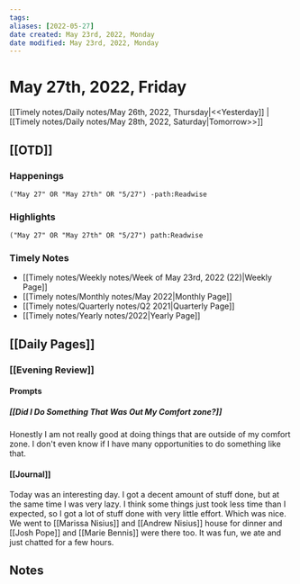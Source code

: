 ```yaml
---
tags:
aliases: [2022-05-27]
date created: May 23rd, 2022, Monday
date modified: May 23rd, 2022, Monday
---
```


# May 27th, 2022, Friday

[[Timely notes/Daily notes/May 26th, 2022, Thursday|<<Yesterday]] | [[Timely notes/Daily notes/May 28th, 2022, Saturday|Tomorrow>>]]

## [[OTD]]

### Happenings

```query
("May 27" OR "May 27th" OR "5/27") -path:Readwise
```

### Highlights

```query
("May 27" OR "May 27th" OR "5/27") path:Readwise
```

### Timely Notes

- [[Timely notes/Weekly notes/Week of May 23rd, 2022 (22)|Weekly Page]]
- [[Timely notes/Monthly notes/May 2022|Monthly Page]]
- [[Timely notes/Quarterly notes/Q2 2021|Quarterly Page]]
- [[Timely notes/Yearly notes/2022|Yearly Page]]

## [[Daily Pages]]

### [[Evening Review]]

#### Prompts

##### [[Did I Do Something That Was Out My Comfort zone?]]

Honestly I am not really good at doing things that are outside of my comfort zone. I don't even know if I have many opportunities to do something like that.

#### [[Journal]]

Today was an interesting day. I got a decent amount of stuff done, but at the same time I was very lazy. I think some things just took less time than I expected, so I got a lot of stuff done with very little effort. Which was nice. We went to [[Marissa Nisius]] and [[Andrew Nisius]] house for dinner and [[Josh Pope]] and [[Marie Bennis]] were there too. It was fun, we ate and just chatted for a few hours.

## Notes
